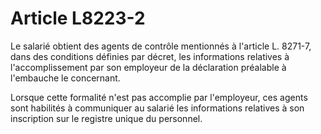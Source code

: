 # Article L8223-2

Le salarié obtient des agents de contrôle mentionnés à l'article L. 8271-7, dans des conditions définies par décret, les informations relatives à l'accomplissement par son employeur de la déclaration préalable à l'embauche le concernant.

Lorsque cette formalité n'est pas accomplie par l'employeur, ces agents sont habilités à communiquer au salarié les informations relatives à son inscription sur le registre unique du personnel.